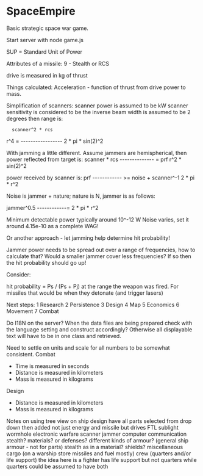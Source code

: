 # SpaceEmpire
Basic strategic space war game.

Start server with node game.js

SUP = Standard Unit of Power

Attributes of a missile:
9 - Stealth or RCS

drive is measured in kg of thrust

Things calculated:
Acceleration - function of thrust from drive power to mass.

Simplification of scanners:
scanner power is assumed to be kW
scanner sensitivity is considered to be the inverse
beam width is assumed to be 2 degrees
then range is:

      scanner^2 * rcs
r^4 = -----------------
      2 * pi * sin(2)^2

With jamming a little different.  Assume jammers are hemispherical, then
power reflected from target is:
scanner * rcs
-------------- = prf
r^2 * sin(2)^2

power received by scanner is:
    prf
------------ >= noise + scanner^-1
2 * pi * r^2

Noise is jammer + nature; nature is N, jammer is as follows:

 jammer^0.5
------------=
2 * pi * r^2


Minimum detectable power typically around 10^-12 W
Noise varies, set it around 4.15e-10 as a complete WAG!

Or another approach - let jamming help determine hit probability!

Jammer power needs to be spread out over a range of frequencies,
      how to calculate that?
      Would a smaller jammer cover less frequencies?
            If so then the hit probability should go up!

Consider:

hit probability = Ps / (Ps + Pj) at the range the weapon was fired.
      For missiles that would be when they detonate (and trigger lasers)

Next steps:
1 Research
2 Persistence
3 Design
4 Map
5 Economics
6 Movement
7 Combat

Do I18N on the server?
      When the data files are being prepared check with the language setting and construct accordingly?
      Otherwise all displayable text will have to be in one class and retrieved.

Need to settle on units and scale for all numbers to be somewhat consistent.
Combat
- Time is measured in seconds
- Distance is measured in kilometers
- Mass is measured in kilograms

Design
- Distance is measured in kilometers
- Mass is measured in kilograms

Notes on using tree view on ship design
      have all parts selected from drop down then added
      not just energy and missile but
            drives
                  FTL
                  sublight
                  wormhole
            electronic warfare
                  scanner
                  jammer
                  computer
                  communication
                  stealth?
            materials? or defenses?
                  different kinds of armour? (general ship armour - not for parts)
                  stealth as in a material?
                  shields?
            miscellaneous
                  cargo (on a warship store missiles and fuel mostly)
                  crew (quarters and/or life support)
                        the idea here is a fighter has life support but not quarters while quarters could be assumed to have both